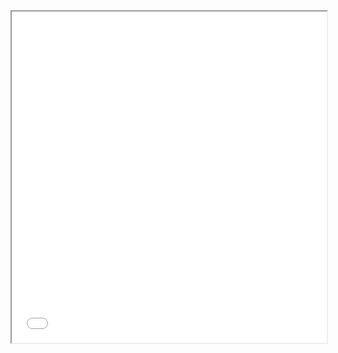 <!DOCTYPE html>
<html lang="en">
<head>
	<meta charset="UTF-8">
	<title>Document</title>
</head>
<body>
	<iframe src="html\ht-bigimg\index.html" width="100%" height="530px"></iframe>
</body>
</html>
